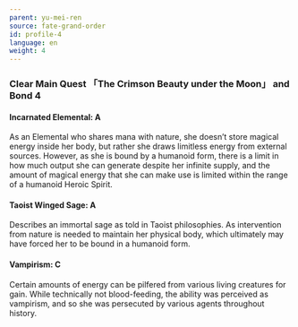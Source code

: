 ```yaml
---
parent: yu-mei-ren
source: fate-grand-order
id: profile-4
language: en
weight: 4
---
```


### Clear Main Quest 「The Crimson Beauty under the Moon」 and Bond 4

#### Incarnated Elemental: A

As an Elemental who shares mana with nature, she doesn’t store magical energy inside her body, but rather she draws limitless energy from external sources. However, as she is bound by a humanoid form, there is a limit in how much output she can generate despite her infinite supply, and the amount of magical energy that she can make use is limited within the range of a humanoid Heroic Spirit.

#### Taoist Winged Sage: A

Describes an immortal sage as told in Taoist philosophies. As intervention from nature is needed to maintain her physical body, which ultimately may have forced her to be bound in a humanoid form.

#### Vampirism: C

Certain amounts of energy can be pilfered from various living creatures for gain. While technically not blood-feeding, the ability was perceived as vampirism, and so she was persecuted by various agents throughout history.
